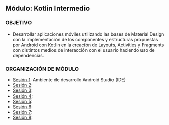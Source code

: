  
## Módulo: Kotlin Intermedio

### OBJETIVO 

 - Desarrollar aplicaciones móviles utilizando las bases de Material Design con la implementación de los componentes y estructuras propuestas por Android con Kotlin en la creación de Layouts, Activities y Fragments con distintos medios de interacción con el usuario haciendo uso de dependencias.  

 ### ORGANIZACIÓN DE MÓDULO 
 
 - [Sesión 1](/../../tree/master/Sesion-01/): Ambiente de desarrollo Android Studio (IDE)
 - [Sesión 2](/../../tree/master/Sesion-02/): 
 - [Sesión 3](/../../tree/master/Sesion-03/): 
 - [Sesión 4](/../../tree/master/Sesion-04/): 
 - [Sesión 5](/../../tree/master/Sesion-05/): 
 - [Sesión 6](/../../tree/master/Sesion-06/): 
 - [Sesión 7](/../../tree/master/Sesion-07/): 
 - [Sesión 8](/../../tree/master/Sesion-08/):


